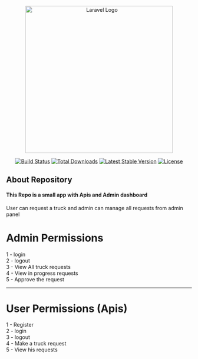 <p align="center"><a href="https://laravel.com" target="_blank"><img src="https://raw.githubusercontent.com/laravel/art/master/logo-lockup/5%20SVG/2%20CMYK/1%20Full%20Color/laravel-logolockup-cmyk-red.svg" width="400" alt="Laravel Logo"></a></p>

<p align="center">
<a href="https://github.com/laravel/framework/actions"><img src="https://github.com/laravel/framework/workflows/tests/badge.svg" alt="Build Status"></a>
<a href="https://packagist.org/packages/laravel/framework"><img src="https://img.shields.io/packagist/dt/laravel/framework" alt="Total Downloads"></a>
<a href="https://packagist.org/packages/laravel/framework"><img src="https://img.shields.io/packagist/v/laravel/framework" alt="Latest Stable Version"></a>
<a href="https://packagist.org/packages/laravel/framework"><img src="https://img.shields.io/packagist/l/laravel/framework" alt="License"></a>
</p>

## About Repository

<h4>This Repo is a small app with Apis and Admin dashboard </h4>
<p>
    User can request a truck and admin can manage all requests from admin panel
</p>


# Admin Permissions
1 - login <br>
2 - logout <br>
3 - View All truck requests <br>
4 - View in progress requests <br>
5 - Approve the request <br>

**********************************************

# User Permissions (Apis)
1 - Register <br>
2 - login <br>
3 - logout <br>
4 - Make a truck request <br>
5 - View his requests <br>


